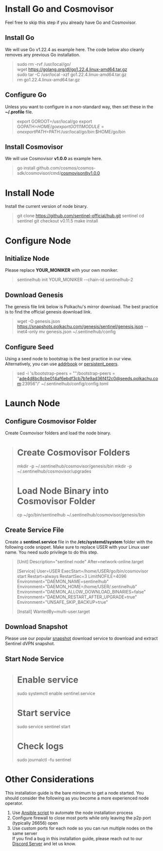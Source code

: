 # Install Go and Cosmovisor

Feel free to skip this step if you already have Go and Cosmovisor.

## Install Go

We will use Go v1.22.4 as example here. The code below also cleanly removes any previous Go installation.

> sudo rm -rvf /usr/local/go/  
> wget https://golang.org/dl/go1.22.4.linux-amd64.tar.gz  
> sudo tar -C /usr/local -xzf go1.22.4.linux-amd64.tar.gz  
> rm go1.22.4.linux-amd64.tar.gz  

## Configure Go

Unless you want to configure in a non-standard way, then set these in the __~/.profile__ file.

> export GOROOT=/usr/local/go
> export GOPATH=$HOME/go
> export GO111MODULE=on
> export PATH=$PATH:/usr/local/go/bin:$HOME/go/bin

## Install Cosmovisor

We will use Cosmovisor __v1.0.0__ as example here.

> go install github.com/cosmos/cosmos-sdk/cosmovisor/cmd/cosmovisor@v1.0.0

# Install Node

Install the current version of node binary.

> git clone https://github.com/sentinel-official/hub.git sentinel
> cd sentinel
> git checkout v0.11.5
> make install

# Configure Node

## Initialize Node

Please replace __YOUR_MONIKER__ with your own moniker.

> sentinelhub init YOUR_MONIKER --chain-id sentinelhub-2

## Download Genesis

The genesis file link below is Polkachu's mirror download. The best practice is to find the official genesis download link.

> wget -O genesis.json https://snapshots.polkachu.com/genesis/sentinel/genesis.json --inet4-only
> mv genesis.json ~/.sentinelhub/config

## Configure Seed

Using a seed node to bootstrap is the best practice in our view. Alternatively, you can use [addrbook](https://polkachu.com/addrbooks/sentinel) or [persistent_peers](https://polkachu.com/live_peers/sentinel).

> sed -i 's/bootstrap-peers = ""/bootstrap-peers = "ade4d8bc8cbe014af6ebdf3cb7b1e9ad36f412c0@seeds.polkachu.com:23956"/' ~/.sentinelhub/config/config.toml

# Launch Node

## Configure Cosmovisor Folder

Create Cosmovisor folders and load the node binary.

> # Create Cosmovisor Folders
> mkdir -p ~/.sentinelhub/cosmovisor/genesis/bin
> mkdir -p ~/.sentinelhub/cosmovisor/upgrades
>
> # Load Node Binary into Cosmovisor Folder
> cp ~/go/bin/sentinelhub ~/.sentinelhub/cosmovisor/genesis/bin

## Create Service File

Create a __sentinel.service__ file in the __/etc/systemd/system__ folder with the following code snippet. Make sure to replace USER with your Linux user name. You need sudo privilege to do this step.

> [Unit]
> Description="sentinel node"
> After=network-online.target
>
> [Service]
> User=USER
> ExecStart=/home/USER/go/bin/cosmovisor start
> Restart=always
> RestartSec=3
> LimitNOFILE=4096
> Environment="DAEMON_NAME=sentinelhub"
> Environment="DAEMON_HOME=/home/USER/.sentinelhub"
> Environment="DAEMON_ALLOW_DOWNLOAD_BINARIES=false"
> Environment="DAEMON_RESTART_AFTER_UPGRADE=true"
> Environment="UNSAFE_SKIP_BACKUP=true"
> 
> [Install]
> WantedBy=multi-user.target

## Download Snapshot

Please use our popular [snapshot](https://polkachu.com/tendermint_snapshots/sentinel) download service to download and extract Sentinel dVPN snapshot.

## Start Node Service

> # Enable service
> sudo systemctl enable sentinel.service
> 
> # Start service
> sudo service sentinel start
> 
> # Check logs
> sudo journalctl -fu sentinel

# Other Considerations

This installation guide is the bare minimum to get a node started. You should consider the following as you become a more experienced node operator.

1. Use [Ansible script](https://github.com/polkachu/cosmos-validators) to automate the node installation process  
2. Configure firewall to close most ports while only leaving the p2p port (typically 26656) open  
3. Use custom ports for each node so you can run multiple nodes on the same server  
If you find a bug in this installation guide, please reach out to our [Discord Server](https://discord.com/invite/b5nXFAsex2) and let us know.
